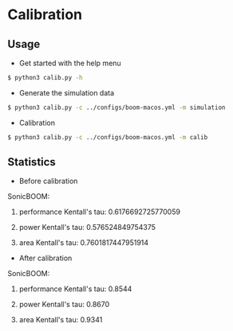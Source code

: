 # Calibration

## Usage

- Get started with the help menu
```bash
$ python3 calib.py -h
```

- Generate the simulation data
```bash
$ python3 calib.py -c ../configs/boom-macos.yml -m simulation
```

- Calibration
```bash
$ python3 calib.py -c ../configs/boom-macos.yml -m calib
```

## Statistics

- Before calibration

SonicBOOM:

1. performance Kentall's tau: 0.6176692725770059

2. power Kentall's tau: 0.576524849754375

3. area Kentall's tau: 0.7601817447951914

- After calibration

SonicBOOM:

1. performance Kentall's tau: 0.8544

2. power Kentall's tau: 0.8670

3. area Kentall's tau: 0.9341
